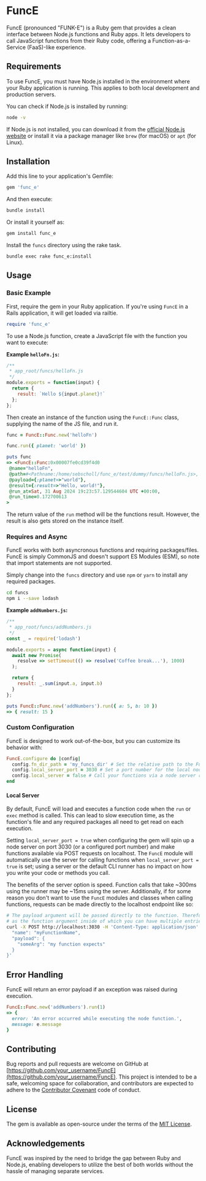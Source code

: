 # FuncE

FuncE (pronounced "FUNK-E") is a Ruby gem that provides a clean interface between Node.js functions and Ruby apps. It lets developers to call JavaScript functions from their Ruby code, offering a Function-as-a-Service (FaaS)-like experience.

## Requirements

To use FuncE, you must have Node.js installed in the environment where your Ruby application is running. This applies to both local development and production servers.

You can check if Node.js is installed by running:

```bash
node -v
```

If Node.js is not installed, you can download it from the [official Node.js website](https://nodejs.org/) or install it via a package manager like `brew` (for macOS) or `apt` (for Linux).

## Installation

Add this line to your application's Gemfile:

```ruby
gem 'func_e'
```

And then execute:

```bash
bundle install
```

Or install it yourself as:

```bash
gem install func_e
```

Install the `funcs` directory using the rake task.

```sh
bundle exec rake func_e:install
```

## Usage

### Basic Example

First, require the gem in your Ruby application. If you're using `FuncE` in a Rails application, it will get loaded via railtie.

```ruby
require 'func_e'
```

To use a Node.js function, create a JavaScript file with the function you want to execute:

**Example `helloFn.js`:**

```javascript
/** 
 * app_root/funcs/helloFn.js
 */
module.exports = function(input) {
  return { 
    result: `Hello ${input.planet}!`
  };
};
```

Then create an instance of the function using the `FuncE::Func` class, supplying the name of the JS file, and run it.

```ruby
func = FuncE::Func.new('helloFn')

func.run({ planet: 'world' })

puts func
=> <FuncE::Func:0x00007fe0cd39f4d0
 @name="helloFn",
 @path=#<Pathname:/home/sebscholl/func_e/test/dummy/funcs/helloFn.js>,
 @payload={:planet=>"world"},
 @result={:result=>"Hello, world!"},
 @run_at=Sat, 31 Aug 2024 19:23:57.129544604 UTC +00:00,
 @run_time=0.172700613
>
```

The return value of the `run` method will be the functions result. However, the result is also gets stored on the instance itself.

### Requires and Async

FuncE works with both asyncronous functions and requiring packages/files. FuncE is simply CommonJS and doesn't support ES Modules (ESM), so note that import statements are not supported. 

Simply change into the `funcs` directory and use `npm` or `yarn` to install any required packages.

```sh
cd funcs
npm i --save lodash
```

**Example `addNumbers.js`:**

```javascript
/**
 * app_root/funcs/addNumbers.js
 */
const _ = require('lodash')

module.exports = async function(input) {
  await new Promise(
    resolve => setTimeout(() => resolve('Coffee break...'), 1000)
  );

  return {
    result: _.sum(input.a, input.b)
  }
};
```

```ruby
puts FuncE::Func.new('addNumbers').run({ a: 5, b: 10 })
=> { result: 15 }
```

### Custom Configuration

FuncE is designed to work out-of-the-box, but you can customize its behavior with:

```ruby
FuncE.configure do |config|
  config.fn_dir_path = 'my_funcs_dir' # Set the relative path to the FuncE directory.
  config.local_server_port = 3030 # Set a port number for the local node server to run on.
  config.local_server = false # Call your functions via a node server running on localhost
end
```

#### Local Server

By default, FuncE will load and executes a function code when the `run` or `exec` method is called. This can lead to slow execution time, as the function's file and any required packages all need to get read on each execution.

Setting `local_server_port = true` when configuring the gem will spin up a node server on port 3030 (or a configured port number) and make functions available via POST requests on localhost. The `FuncE` module will automatically use the server for calling functions when `local_server_port = true` is set; using a server or the default CLI runner has no impact on how you write your code or methods you call. 

The benefits of the server option is speed. Function calls that take ~300ms using the runner may be ~15ms using the server. Additionally, if for some reason you don't want to use the `FuncE` modules and classes when calling functions, requests can be made directly to the localhost endpoint like so:

```sh
# The payload argument will be passed directly to the function. Therefore it is recommended to use a single object
# as the function argument inside of which you can have multiple entries.
curl -X POST http://localhost:3030 -H 'Content-Type: application/json' -d '{
  "name": "myFunctionName",
  "payload": {
    "someArg": "my function expects"
  }
}'
```

## Error Handling

FuncE will return an error payload if an exception was raised during execution.

```ruby
FuncE::Func.new('addNumbers').run(1)
=> { 
  error: 'An error occurred while executing the node function.',
  message: e.message
}
```

## Contributing

Bug reports and pull requests are welcome on GitHub at [https://github.com/your_username/FuncE](https://github.com/your_username/FuncE). This project is intended to be a safe, welcoming space for collaboration, and contributors are expected to adhere to the [Contributor Covenant](https://www.contributor-covenant.org/version/2/0/code_of_conduct.html) code of conduct.

## License

The gem is available as open-source under the terms of the [MIT License](https://opensource.org/licenses/MIT).

## Acknowledgements

FuncE was inspired by the need to bridge the gap between Ruby and Node.js, enabling developers to utilize the best of both worlds without the hassle of managing separate services.

